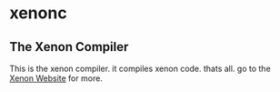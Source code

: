 # xenonc

## The Xenon Compiler

This is the xenon compiler. it compiles xenon code. thats all. go to the [Xenon Website](https://xenonlanguage.github.io) for more.